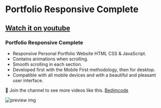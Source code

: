# Portfolio Responsive Complete
## [Watch it on youtube](https://youtu.be/AKNvTxWOdKw)
### Portfolio Responsive Complete

- Responsive Personal Portfolio Website HTML CSS & JavaScript.
- Contains animations when scrolling.
- Smooth scrolling in each section.
- Developed first with the Mobile First methodology, then for desktop.
- Compatible with all mobile devices and with a beautiful and pleasant user interface.

💙 Join the channel to see more videos like this. [Bedimcode](https://www.youtube.com/@ajieblr)

![preview img](/preview.pg)

